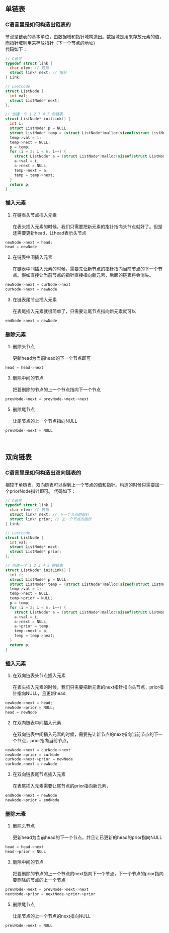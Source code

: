 ## 单链表
### C语言里是如何构造出链表的
节点是链表的基本单位，由数据域和指针域构造出。数据域是用来存放元素的值，而指针域则用来存放指针（下一个节点的地址）<br>
代码如下：
```C
// C语言
typedef struct link {
  char elem; // 数据
  struct link* next; // 指针
} Link;

// Leetcode
struct ListNode {
  int val;
  struct ListNode* next;
};

// 创建一个 1 2 3 4 5 的链表
struct ListNode* initLink() {
  int i;
  struct ListNode* p = NULL;
  struct ListNode* temp = (struct ListNode*)malloc(sizeof(struct ListNode));
  temp->val = 1;
  temp->next = NULL;
  p = temp;
  for (i = 2; i < 6; i++) {
    struct ListNode* a = (struct ListNode*)malloc(sizeof(struct ListNode));
    a->val = i;
    a->next = NULL;
    temp->next = a;
    temp = temp->next;
  }
  return p;
}
```

### 插入元素
1. 在链表头节点插入元素<br><br>
在表头插入元素的时候，我们只需要把新元素的指针指向头节点就好了。但是还需要更新head，让head表示头节点
```C
newNode->next = head;
head = newNode
```

2. 在链表中间插入元素<br><br>
在链表中间插入元素的时候，需要先让新节点的指针指向当前节点的下一个节点。假如直接让当前节点的指针直接指向新元素，后面的链表将会消失。
```C
newNode->next = curNode->next
curNode->next = newNode
```

3. 在链表尾节点插入元素<br><br>
在表尾插入元素就很简单了，只需要让尾节点指向新元素就可以
```C
endNode->next = newNode
```

### 删除元素
1. 删除头节点<br><br>
更新head为当前head的下一个节点即可
```C
head = head->next
```
  
3. 删除中间的节点<br><br>
把要删除的节点的上一个节点指向下一个节点
```C
prevNode->next = prevNode->next->next
```
   
5. 删除尾节点<br><br>
让尾节点的上一个节点指向NULL
```C
prevNode->next = NULL
```
<br>

## 双向链表
### C语言里是如何构造出双向链表的
相较于单链表，双向链表可以得到上一个节点的值和指针。构造的时候只需要加一个priorNode指针即可。
代码如下：
```C
// C语言
typedef struct link {
  char elem; // 数据
  struct link* next; // 下一个节点的指针
  struct link* prior; // 上一个节点的指针
} Link;

// Leetcode
struct ListNode {
  int val;
  struct ListNode* next;
  struct ListNode* prior;
};

// 创建一个 1 2 3 4 5 的链表
struct ListNode* initLink() {
  int i;
  struct ListNode* p = NULL;
  struct ListNode* temp = (struct ListNode*)malloc(sizeof(struct ListNode));
  temp->val = 1;
  temp->next = NULL;
  temp->prior = NULL;
  p = temp;
  for (i = 2; i < 6; i++) {
    struct ListNode* a = (struct ListNode*)malloc(sizeof(struct ListNode));
    a->val = i;
    a->next = NULL;
    a->prior = temp;
    temp->next = a;
    temp = temp->next;
  }
  return p;
}
```

### 插入元素
1. 在双向链表头节点插入元素<br><br>
在表头插入元素的时候，我们只需要把新元素的next指针指向头节点，prior指针指向NULL，且更新head
```C
newNode->next = head;
newNode->prior = NULL;
head = newNode
```

2. 在双向链表中间插入元素<br><br>
在双向链表中间插入元素的时候，需要先让新节点的next指向当前节点的下一个节点，prior指向当前节点。
```C
newNode->next = curNode->next
newNode->prior = curNode
curNode->next->prior = newNode
curNode->next = newNode
```

3. 在双向链表尾节点插入元素<br><br>
在表尾插入元素需要让尾节点的prior指向新元素，
```C
endNode->next = newNode
newNode->prior = endNode
```

### 删除元素
1. 删除头节点<br><br>
更新head为当前head的下一个节点，并且让已更新的head的prior指向NULL
```C
head = head->next
head->prior = NULL
```
  
3. 删除中间的节点<br><br>
把要删除的节点的上一个节点的next指向下一个节点，下一个节点的prior指向要删除的节点的上一个节点
```C
prevNode->next = prevNode->next->next
nextNode->prior = nextNode->prior->prior
```
   
5. 删除尾节点<br><br>
让尾节点的上一个节点的next指向NULL
```C
prevNode->next = NULL
```
